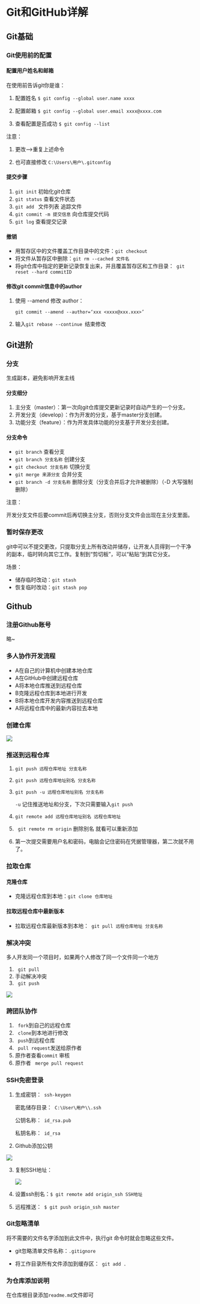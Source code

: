 # Git和GitHub详解

## Git基础

### Git使用前的配置

#### 配置用户姓名和邮箱

在使用前告诉git你是谁：

1. 配置姓名 `` $ git config --global user.name xxxx ``

2. 配置邮箱 ` $ git config --global user.email xxxx@xxxx.com `

3. 查看配置是否成功 `` $ git config --list ``  

注意：

1. 更改-->重复上述命令

2. 也可直接修改 `` C:\Users\用户\.gitconfig ``

#### 提交步骤

1. `` git init `` 初始化git仓库
2.  `` git status `` 查看文件状态
3. `` git add  `` 文件列表 追踪文件
4. `` git commit -m 提交信息 `` 向仓库提交代码
5. `` git log `` 查看提交记录

#### 撤销

* 用暂存区中的文件覆盖工作目录中的文件：`` git checkout ``
* 将文件从暂存区中删除：`` git rm --cached 文件名 ``
* 将git仓库中指定的更新记录恢复出来，并且覆盖暂存区和工作目录：`` git reset --hard commitID``  

#### 修改git commit信息中的author

1. 使用 --amend 修改 author：

   `` git commit --amend --author=‘xxx <xxxx@xxx.xxx>’ ``

2. 输入`` git rebase --continue  ``结束修改

## Git进阶 

### 分支

生成副本，避免影响开发主线

#### 分支细分

1. 主分支（master）：第一次向git仓库提交更新记录时自动产生的一个分支。
2. 开发分支（develop）：作为开发的分支，基于master分支创建。
3. 功能分支（feature）：作为开发具体功能的分支基于开发分支创建。

#### 分支命令 

- ` git branch ` 查看分支
- ` git branch 分支名称 ` 创建分支
- ` git checkout 分支名称 ` 切换分支
- ` git merge 来源分支 ` 合并分支
- ` git branch -d 分支名称 ` 删除分支（分支合并后才允许被删除）（-D 大写强制删除）

注意：

​		开发分支文件后要commit后再切换主分支，否则分支文件会出现在主分支里面。

### 暂时保存更改

git中可以不提交更改，只提取分支上所有改动并储存，让开发人员得到一个干净的副本，临时转向其它工作。复制到“剪切板”，可以“粘贴“到其它分支。

场景：

- 储存临时改动：` git stash `
- 恢复临时改动：` git stash pop `

## Github

### 注册Github账号

略~

### 多人协作开发流程

- A在自己的计算机中创建本地仓库
- A在GitHub中创建远程仓库
- A将本地仓库推送到远程仓库
- B克隆远程仓库到本地进行开发
- B将本地仓库开发内容推送到远程仓库
- A将远程仓库中的最新内容拉去本地

### 创建仓库

![](git_notes/20191115154237.png) 

### 推送到远程仓库

1. ` git push 远程仓库地址 分支名称 ` 

2. ` git push 远程仓库地址别名 分支名称 `

3. ` git push -u 远程仓库地址别名 分支名称 ` 

   ` -u ` 记住推送地址和分支，下次只需要输入` git push `

4. ` git remote add 远程仓库地址别名 远程仓库地址 `

5. `  git remote rm origin ` 删除别名 就看可以重新添加

6. 第一次提交需要用户名和密码，电脑会记住密码在凭据管理器，第二次就不用了。

### 拉取仓库

#### 克隆仓库

- 克隆远程仓库到本地：` git clone 仓库地址 `

#### 拉取远程仓库中最新版本

- 拉取远程仓库最新版本到本地：` git pull 远程仓库地址 分支名称`

### 解决冲突

多人开发同一个项目时，如果两个人修改了同一个文件同一个地方

1. ` git pull`
2. 手动解决冲突 
3. ` git push` 

![](git_notes/20191115164339.png)

### 跨团队协作

1. ` fork`到自己的远程仓库
2. ` clone`到本地进行修改
3. ` push`到远程仓库
4. ` pull request`发送给原作者
5. 原作者查看` commit ` 审核
6. 原作者 ` merge pull request` 

### SSH免密登录

1. 生成密钥：` ssh-keygen`

   密匙储存目录：` C:\User\用户\\.ssh`

   公钥名称：` id_rsa.pub` 

   私钥名称：` id_rsa`

2.  Github添加公钥

   ![](git_notes/20191115165957.png)

3. 复制SSH地址：

   ![](git_notes/20191115170348.png)

4. 设置ssh别名：`$ git remote add origin_ssh SSH地址 `

5. 远程推送：` $ git push origin_ssh master` 

### Git忽略清单

将不需要的文件名字添加到此文件中，执行git 命令时就会忽略这些文件。

- git忽略清单文件名称：` .gitignore `

- 将工作目录所有文件添加到缓存区：` git add .`

### 为仓库添加说明

在仓库根目录添加` readme.md `文件即可